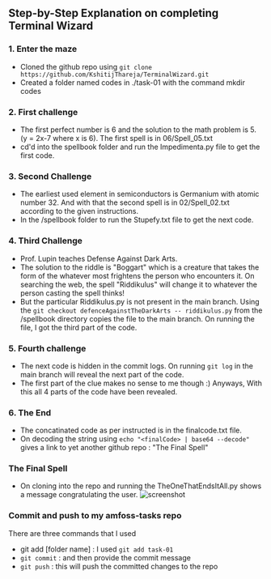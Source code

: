 ## Step-by-Step Explanation on completing Terminal Wizard

### 1. Enter the maze
- Cloned the github repo using `git clone https://github.com/KshitijThareja/TerminalWizard.git`
- Created a folder named codes in ./task-01 with the command mkdir codes


### 2. First challenge
- The first perfect number is 6 and the solution to the math problem is 5. (y = 2x-7 where x is 6). The first spell is in 06/Spell_05.txt
- cd'd into the spellbook folder and run the Impedimenta.py file to get the first code.

### 3. Second Challenge
- The earliest used element in semiconductors is Germanium with atomic number 32. And with that the second spell is in 02/Spell_02.txt according to the given instructions.
- In the /spellbook folder to run the Stupefy.txt file to get the next code.

### 4. Third Challenge
- Prof. Lupin teaches Defense Against Dark Arts.
- The solution to the riddle is "Boggart" which is a creature that takes the form of the whatever most frightens the person who encounters it. On searching the web, the spell "Riddikulus" will change it to whatever the person casting the spell thinks!
- But the particular Riddikulus.py is not present in the main branch. Using the `git checkout defenceAgainstTheDarkArts -- riddikulus.py` from the /spellbook directory copies the file to the main branch. On running the file, I got the third part of the code.

### 5. Fourth challenge 
- The next code is hidden in the commit logs. On running `git log` in the main branch will reveal the next part of the code.
- The first part of the clue makes no sense to me though :) Anyways, With this all 4 parts of the code have been revealed.

### 6. The End
- The concatinated code as per instructed is in the finalcode.txt file. 
- On decoding the string using `echo "<finalCode> | base64 --decode"` gives a link to yet another github repo : "The Final Spell"

### The Final Spell
- On cloning into the repo and running the TheOneThatEndsItAll.py shows a message congratulating the user.
![screenshot](./task-01.png)



### Commit and push to my amfoss-tasks repo
There are three commands that I used
- git add [folder name] : I used `git add task-01`
- `git commit` : and then provide the commit message
- `git push` : this will push the committed changes to the repo